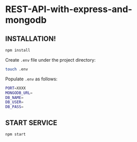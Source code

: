 # REST-API-with-express-and-mongodb

## INSTALLATION!

```bash
npm install
```

Create `.env` file under the project directory:

```bash
touch .env
```

Populate `.env` as follows:

```bash
PORT=XXXX
MONGODB_URL=
DB_NAME=
DB_USER=
DB_PASS=
```

## START SERVICE

```bash
npm start
```

